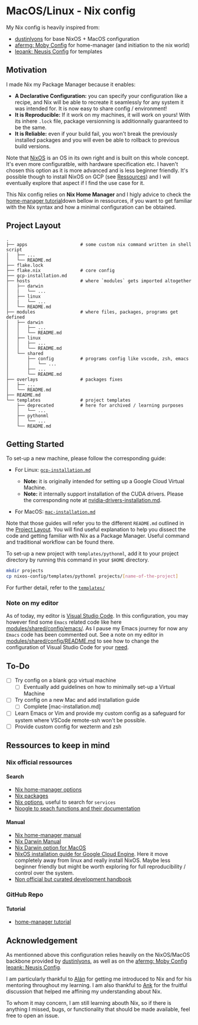 # MacOS/Linux - Nix config

My Nix config is heavily inspired from:

+ [dustinlyons](https://github.com/dustinlyons/nixos-config/tree/main) for base NixOS + MacOS configuration
+ [afermg: Moby Config](https://github.com/afermg/nix-configs) for home-manager (and initiation to the nix world)
+ [leoank: Neusis Config](https://github.com/leoank/neusis/tree/main) for templates

## Motivation

I made Nix my Package Manager because it enables:

+ **A Declarative Configuration:** you can specify your configuration like a recipe, and Nix will be able to recreate it seamlessly for any system it was intended for. It is now easy to share config / environment!
+ **It is Reproducible:** If it work on my machines, it will work on yours! With its inhere `.lock` file, package versionning is additionnally guaranteed to be the same.
+ **It is Reliable:** even if your build fail, you won't break the previously installed packages and you will even be able to rollback to previous build versions.

Note that [NixOS](https://nixos.org/) is an OS in its own right and is built on this whole concept. It's even more configuratble, with hardware specification etc. I haven't chosen this option as it is more advanced and is less beginner friendly. It's possible though to install NixOS on GCP (see [Ressources](#ressources-to-keep-in-mind)) and I will eventually explore that aspect if I find the use case for it.

This Nix config relies on **Nix Home Manager** and I higly advice to check the [home-manager tutorial](#github-repo)down bellow in ressources, if you want to get familiar with the Nix syntax and how a minimal configuration can be obtained.

## Project Layout

```text
.
├── apps                    # some custom nix command written in shell script
│   ├── ...
│   └── README.md
├── flake.lock              
├── flake.nix               # core config
├── gcp-installation.md
├── hosts                   # where `modules` gets imported altogether
│   ├── darwin
│   |   └── ...
│   ├── linux
│   |   └── ...
│   └── README.md
├── modules                 # where files, packages, programs get defined
│   ├── darwin
│   │   ├── ...
│   │   └── README.md
│   ├── linux
│   │   ├── ...
│   │   └── README.md
│   └── shared
│       ├── config          # programs config like vscode, zsh, emacs
│       │   └── ...
│       ├── ...
│       └── README.md
├── overlays                # packages fixes
│   ├── ...
│   └── README.md
├── README.md
└── templates               # project templates
    ├── deprecated          # here for archived / learning purposes
    │   └── ...
    ├── pythonml
    │   └── ...
    └── README.md
```

## Getting Started

To set-up a new machine, please follow the corresponding guide:

+ For Linux: [`gcp-installation.md`](nixos-config/gcp-installation.md)
  + **Note:** it is originally intended for setting up a Google Cloud Virtual Machine.
  + **Note:** it internally support installation of the CUDA drivers. Please the corresponding note at [nvidia-drivers-installation.md](apps/x86_64-linux/nvidia-drivers-installation.md).

+ For MacOS: [`mac-installation.md`](mac-installation.md)

Note that those guides will refer you to the different `README.md` outlined in the [Project Layout](#project-layout). You will find useful explanation to help you dissect the code and getting familiar with Nix as a Package Manager. Useful command and traditional workflow can be found there.

To set-up a new project with `templates/pythonml`, add it to your project directory by running this command in your `$HOME` directory.

```bash
mkdir projects
cp nixos-config/templates/pythonml projects/[name-of-the-project]
```

For further detail, refer to the [`templates/`](templates/README.md)

### Note on my editor

As of today, my editor is [Visual Studio Code](https://code.visualstudio.com/). In this configuration, you may however find some `Emacs` related code like here [modules/shared/config/emacs/](modules/shared/config/emacs/README.md). As I pause my Emacs journey for now any `Emacs` code has been commented out. See a note on my editor in [modules/shared/config/README.md](modules/shared/config/README.md) to see how to change the configuration of Visual Studio Code for your [need](modules/shared/config/README.md#vscode-config).

## To-Do

+ [ ] Try config on a blank gcp virtual machine
  + [ ] Eventually add guidelines on how to minimally set-up a Virtual Machine
+ [ ] Try config on a new Mac and add installation guide
  + [ ] Complete [mac-installation.md]
+ [ ] Learn Emacs or Vim and provide my custom config as a safeguard for system where VSCode remote-ssh won't be possible.
+ [ ] Provide custom config for wezterm and zsh

## Ressources to keep in mind

### Nix official ressources

#### Search

+ [Nix home-manager options](https://home-manager-options.extranix.com/)
+ [Nix packages](https://search.nixos.org/packages)
+ [Nix options](https://search.nixos.org/options), useful to search for `services`
+ [Noogle to seach functions and their documentation](https://noogle.dev/)

#### Manual

+ [Nix home-manager manual](https://nix-community.github.io/home-manager/index.xhtml)
+ [Nix Darwin Manual](https://nix-darwin.github.io/nix-darwin/manual/)
+ [Nix Darwin option for MacOS](https://mynixos.com/nix-darwin/options)
+ [NixOS installation guide for Google Cloud Engine](https://nixos.wiki/wiki/Install_NixOS_on_GCE). Here it move completely away from linux and really install NixOS. Maybe less beginner friendly but might be worth exploring for full reproducibility / control over the system.
+ [Non official but curated development handbook](https://dev.jmgilman.com/environment/tools/nix/)

### GitHub Repo

#### Tutorial

+ [home-manager tutorial](https://github.com/Evertras/simple-homemanager)

## Acknowledgement

As mentionned above this configuration relies heavily on the NixOS/MacOS backbone provided by [dustinlyons](https://github.com/dustinlyons/nixos-config/tree/main), as well as on the [afermg: Moby Config](https://github.com/afermg/nix-configs) [leoank: Neusis Config](https://github.com/leoank/neusis/tree/main).

I am particularly thankful to [Alán](https://github.com/afermg) for getting me introduced to Nix and for his mentoring throughout my learning. I am also thankful to [Ank](https://github.com/leoank) for the fruitful discussion that helped me affining my understanding about Nix.

To whom it may concern, I am still learning abouth Nix, so if there is anything I missed, bugs, or functionality that should be made available, feel free to open an issue.
